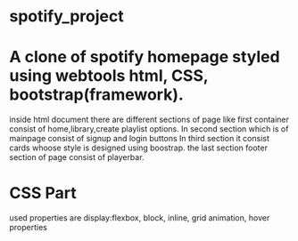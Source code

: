 # spotify_project
# A clone of spotify homepage styled using webtools html, CSS, bootstrap(framework).
inside html document there are different sections of page like first container consist of home,library,create playlist options.
In second section which is of mainpage consist of signup and login buttons
In third section it consist cards whoose style is designed using boostrap.
the last section footer section of page consist of playerbar.
# CSS Part
used properties are  display:flexbox, block, inline, grid
animation, hover properties 
